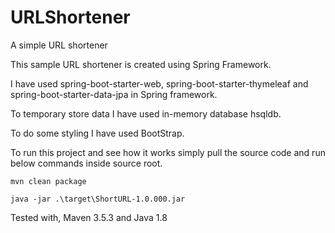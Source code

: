 # URLShortener
A simple URL shortener

This sample URL shortener is created using Spring Framework.

I have used spring-boot-starter-web, spring-boot-starter-thymeleaf and
spring-boot-starter-data-jpa in Spring framework.

To temporary store data I have used in-memory database hsqldb.

To do some styling I have used BootStrap.

To run this project and see how it works simply pull the source code and
run below commands inside source root.

``
mvn clean package
``

``
java -jar .\target\ShortURL-1.0.000.jar
``

Tested with, Maven 3.5.3 and Java 1.8